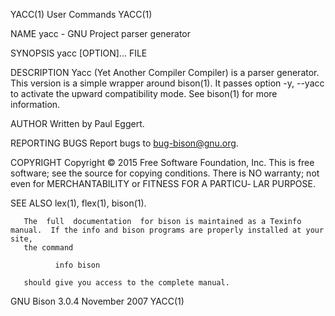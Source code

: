 YACC(1)                                                            User Commands                                                           YACC(1)

NAME
       yacc - GNU Project parser generator

SYNOPSIS
       yacc [OPTION]... FILE

DESCRIPTION
       Yacc (Yet Another Compiler Compiler) is a parser generator.  This version is a simple wrapper around bison(1).  It passes option -y, --yacc
       to activate the upward compatibility mode.  See bison(1) for more information.

AUTHOR
       Written by Paul Eggert.

REPORTING BUGS
       Report bugs to <bug-bison@gnu.org>.

COPYRIGHT
       Copyright © 2015 Free Software Foundation, Inc.
       This is free software; see the source for copying conditions.  There is NO warranty; not even for MERCHANTABILITY or FITNESS FOR A PARTICU‐
       LAR PURPOSE.

SEE ALSO
       lex(1), flex(1), bison(1).

       The  full  documentation  for bison is maintained as a Texinfo manual.  If the info and bison programs are properly installed at your site,
       the command

              info bison

       should give you access to the complete manual.

GNU Bison 3.0.4                                                    November 2007                                                           YACC(1)
